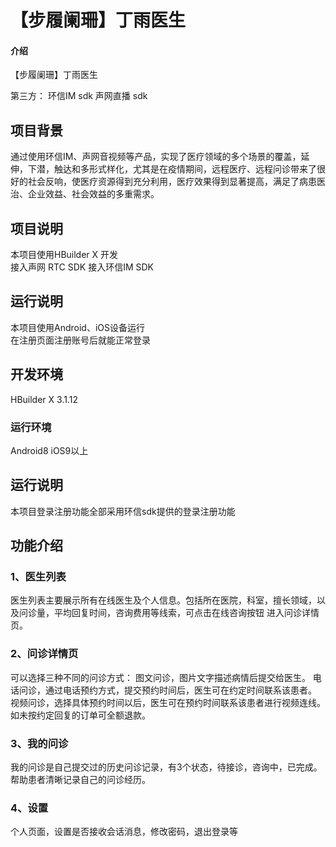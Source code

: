 # 【步履阑珊】丁雨医生

#### 介绍
【步履阑珊】丁雨医生

第三方：
环信IM sdk
声网直播 sdk

## 项目背景
通过使用环信IM、声网音视频等产品，实现了医疗领域的多个场景的覆盖，延伸，下潜，触达和多形式样化，尤其是在疫情期间，远程医疗、远程问诊带来了很好的社会反响，使医疗资源得到充分利用，医疗效果得到显著提高，满足了病患医治、企业效益、社会效益的多重需求。


## 项目说明
本项目使用HBuilder X 开发   
接入声网 RTC SDK 
接入环信IM SDK   


## 运行说明
本项目使用Android、iOS设备运行   
在注册页面注册账号后就能正常登录

## 开发环境
HBuilder X 3.1.12

### 运行环境
Android8 iOS9以上

## 运行说明
本项目登录注册功能全部采用环信sdk提供的登录注册功能

## 功能介绍
### 1、医生列表
医生列表主要展示所有在线医生及个人信息。包括所在医院，科室，擅长领域，以及问诊量，平均回复时间，咨询费用等线索，可点击在线咨询按钮 进入问诊详情页。


### 2、问诊详情页
可以选择三种不同的问诊方式：
图文问诊，图片文字描述病情后提交给医生。
电话问诊，通过电话预约方式，提交预约时间后，医生可在约定时间联系该患者。
视频问诊，选择具体预约时间以后，医生可在预约时间联系该患者进行视频连线。
如未按约定回复的订单可全额退款。

### 3、我的问诊
我的问诊是自己提交过的历史问诊记录，有3个状态，待接诊，咨询中，已完成。帮助患者清晰记录自己的问诊经历。

### 4、设置
个人页面，设置是否接收会话消息，修改密码，退出登录等
